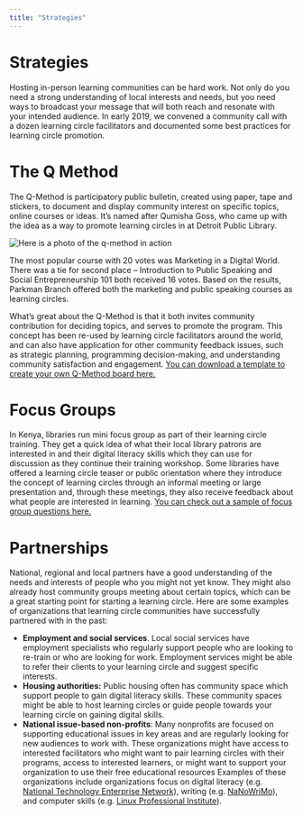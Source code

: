 ```yaml
---
title: "Strategies"
---
```

# Strategies

Hosting in-person learning communities can be hard work. Not only do you need a strong understanding of local interests and needs, but you need ways to broadcast your message that will both reach and resonate with your intended audience. In early 2019, we convened a community call with a dozen learning circle facilitators and documented some best practices for learning circle promotion.
# The Q Method
The Q-Method is participatory public bulletin, created using paper, tape and stickers, to document and display community interest on specific topics, online courses or ideas. It’s named after Qumisha Goss, who came up with the idea as a way to promote learning circles in at Detroit Public Library.

![Here is a photo of the q-method in action](https://community.p2pu.org/uploads/default/original/1X/833de6b1554b25041b78c207017c36fdbf316714.jpg)

The most popular course with 20 votes was Marketing in a Digital World. There was a tie for second place – Introduction to Public Speaking and Social Entrepreneurship 101 both received 16 votes. Based on the results, Parkman Branch offered both the marketing and public speaking courses as learning circles.

What’s great about the Q-Method is that it both invites community contribution for deciding topics, and serves to promote the program. This concept has been re-used by learning circle facilitators around the world, and can also have application for other community feedback issues, such as strategic planning, programming decision-making, and understanding community satisfaction and engagement. [You can download a template to create your own Q-Method board here.](https://community.p2pu.org/t/q-method-for-documenting-community-interests/2699/2)
# Focus Groups
In Kenya, libraries run mini focus group as part of their learning circle training. They get a quick idea of what their local library patrons are interested in and their digital literacy skills which they can use for discussion as they continue their training workshop. Some libraries have offered a learning circle teaser or public orientation where they introduce the concept of learning circles through an informal meeting or large presentation and, through these meetings, they also receive feedback about what people are interested in learning. [You can check out a sample of focus group questions here.](https://community.p2pu.org/t/library-patron-focus-group/3129)
# Partnerships
National, regional and local partners have a good understanding of the needs and interests of people who you might not yet know. They might also already host community groups meeting about certain topics, which can be a great starting point for starting a learning circle. Here are some examples of organizations that learning circle communities have successfully partnered with in the past:
- **Employment and social services**. Local social services have employment specialists who regularly support people who are looking to re-train or who are looking for work. Employment services might be able to refer their clients to your learning circle and suggest specific interests. 
- **Housing authorities:** Public housing often has community space which support people to gain digital literacy skills. These community spaces might be able to host learning circles or guide people towards your learning circle on gaining digital skills. 
- **National issue-based non-profits**: Many nonprofits are focused on supporting educational issues in key areas and are regularly looking for new audiences to work with. These organizations might have access to interested facilitators who might want to pair learning circles with their programs, access to interested learners, or might want to support your organization to use their free educational resources Examples of these organizations include organizations focus on digital literacy (e.g. [National Technology Enterprise Network](https://www.nten.org/)), writing (e.g. [NaNoWriMo]( https://nanowrimo.org/)), and computer skills (e.g. [Linux Professional Institute](https://www.lpi.org/)). 


